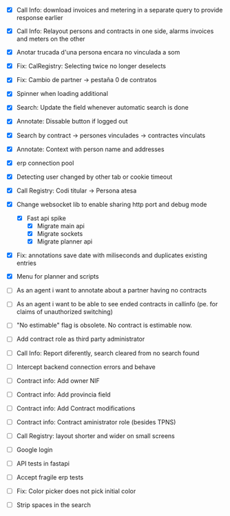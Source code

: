 - [x] Call Info: download invoices and metering in a separate query to provide response earlier
- [x] Call Info: Relayout persons and contracts in one side, alarms invoices and meters on the other
- [x] Anotar trucada d'una persona encara no vinculada a som
- [x] Fix: CalRegistry: Selecting twice no longer deselects
- [x] Fix: Cambio de partner -> pestaña 0 de contratos
- [x] Spinner when loading additional
- [x] Search: Update the field whenever automatic search is done
- [x] Annotate: Dissable button if logged out
- [x] Search by contract -> persones vinculades -> contractes vinculats
- [x] Annotate: Context with person name and addresses
- [x] erp connection pool
- [x] Detecting user changed by other tab or cookie timeout
- [x] Call Registry: Codi titular -> Persona atesa
- [x] Change websocket lib to enable sharing http port and debug mode
    - [x] Fast api spike
        - [x] Migrate main api
        - [x] Migrate sockets
        - [x] Migrate planner api
- [x] Fix: annotations save date with miliseconds and duplicates existing entries
- [x] Menu for planner and scripts
- [ ] As an agent i want to annotate about a partner having no contracts
- [ ] As an agent i want to be able to see ended contracts in callinfo (pe. for claims of unauthorized switching)
- [ ] "No estimable" flag is obsolete. No contract is estimable now.
- [ ] Add contract role as third party administrator
- [ ] Call Info: Report diferently, search cleared from no search found
- [ ] Intercept backend connection errors and behave
- [ ] Contract info: Add owner NIF
- [ ] Contract info: Add provincia field
- [ ] Contract info: Add Contract modifications
- [ ] Contract info: Contract aministrator role (besides TPNS)
- [ ] Call Registry: layout shorter and wider on small screens
- [ ] Google login
- [ ] API tests in fastapi
- [ ] Accept fragile erp tests
- [ ] Fix: Color picker does not pick initial color
- [ ] Strip spaces in the search


